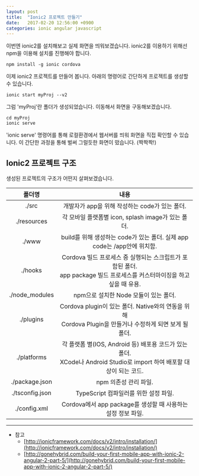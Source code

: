 ```yaml
---
layout: post
title:  "Ionic2 프로젝트 만들기"
date:   2017-02-20 12:56:00 +0900
categories: ionic angular javascript
---
```


이번엔 ionic2를 설치해보고 실제 화면을 띄워보겠습니다.
ionic2를 이용하기 위해선 npm을 이용해 설치를 진행해야 합니다.

```
npm install -g ionic cordova
```

이제 ionic2 프로젝트를 만들어 봅니다.
아래의 명령어로 간단하게 프로젝트를 생성할 수 있습니다.

```
ionic start myProj --v2
```

그럼 'myProj'란 폴더가 생성되었습니다.
이동해서 화면을 구동해보겠습니다.

```
cd myProj
ionic serve
```

'ionic serve' 명령어를 통해 로컬환경에서 웹서버를 띄워
화면을 직접 확인할 수 있습니다.
이 간단한 과정을 통해 벌써 그럴듯한 화면이 떴습니다. (짝짝짝!)


Ionic2 프로젝트 구조
-

생성된 프로젝트의 구조가 어떤지 살펴보겠습니다.

| 폴더명				| 내용			|
| :--------------------: | :-----------: |
| ./src | 개발자가 app을 위해 작성하는 code가 있는 폴더.         |
| ./resources	   		| 각 모바일 플랫폼별 icon, splash image가 있는 폴더.         |
| ./www		    		| build를 위해 생성하는 code가 있는 폴더. 실제 app code는 /app안에 위치함.|
| ./hooks	    		| Cordova 빌드 프로세스 중 실행되는 스크립트가 포함된 폴더.<br/>app package 빌드 프로세스를 커스터마이징을 하고 싶을 때 유용. |
| ./node_modules   		| npm으로 설치한 Node 모듈이 있는 폴더. |
| ./plugins		   		| Cordova plugin이 있는 폴더. Native와의 연동을 위해<br/>Cordova Plugin을 만들거나 수정하게 되면 보게 될 폴더. |
| ./platforms   		| 각 플랫폼 별(IOS, Android 등) 배포용 코드가 있는 폴더.<br/>XCode나 Android Studio로 import 하여 배포할 대상이 되는 코드. |
| ./package.json	 	| npm 의존성 관리 파일.         |
| ./tsconfig.json	 	| TypeScript 컴파일러를 위한 설정 파일.         |
| ./config.xml	 		| Cordova에서 app package를 생성할 때 사용하는 설정 정보 파일.           |

- - -
* 참고
    - [http://ionicframework.com/docs/v2/intro/installation/](http://ionicframework.com/docs/v2/intro/installation/)
    - [http://gonehybrid.com/build-your-first-mobile-app-with-ionic-2-angular-2-part-5/](http://gonehybrid.com/build-your-first-mobile-app-with-ionic-2-angular-2-part-5/)

